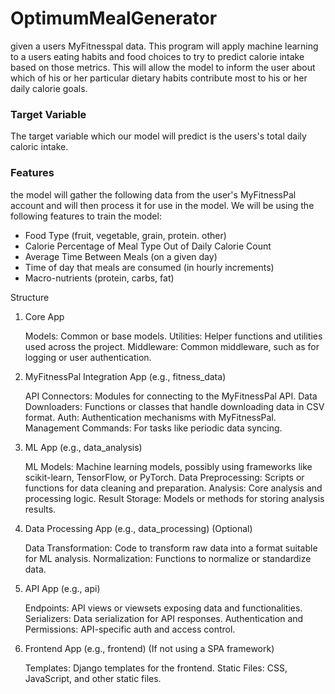 # OptimumMealGenerator
given a users MyFitnesspal data. This program will apply machine learning to a users eating habits and food choices to try to predict calorie intake based on those metrics. This will allow the model to inform the user about which of his or her particular dietary habits contribute most to his or her daily calorie goals. 

### Target Variable 
The target variable which our model will predict is the users's total daily caloric intake. 

### Features 
the model will gather the following data from the user's MyFitnessPal account and will then process it for use in the model. We will be using the following features to train the model: 
- Food Type (fruit, vegetable, grain, protein. other)
- Calorie Percentage of Meal Type Out of Daily Calorie Count 
- Average Time Between Meals (on a given day)
- Time of day that meals are consumed (in hourly increments)
- Macro-nutrients (protein, carbs, fat)

 Structure
1. Core App

    Models: Common or base models.
    Utilities: Helper functions and utilities used across the project.
    Middleware: Common middleware, such as for logging or user authentication.

2. MyFitnessPal Integration App (e.g., fitness_data)

    API Connectors: Modules for connecting to the MyFitnessPal API.
    Data Downloaders: Functions or classes that handle downloading data in CSV format.
    Auth: Authentication mechanisms with MyFitnessPal.
    Management Commands: For tasks like periodic data syncing.

3. ML App (e.g., data_analysis)

    ML Models: Machine learning models, possibly using frameworks like scikit-learn, TensorFlow, or PyTorch.
    Data Preprocessing: Scripts or functions for data cleaning and preparation.
    Analysis: Core analysis and processing logic.
    Result Storage: Models or methods for storing analysis results.

4. Data Processing App (e.g., data_processing) (Optional)

    Data Transformation: Code to transform raw data into a format suitable for ML analysis.
    Normalization: Functions to normalize or standardize data.

5. API App (e.g., api)

    Endpoints: API views or viewsets exposing data and functionalities.
    Serializers: Data serialization for API responses.
    Authentication and Permissions: API-specific auth and access control.

6. Frontend App (e.g., frontend) (If not using a SPA framework)

    Templates: Django templates for the frontend.
    Static Files: CSS, JavaScript, and other static files.

